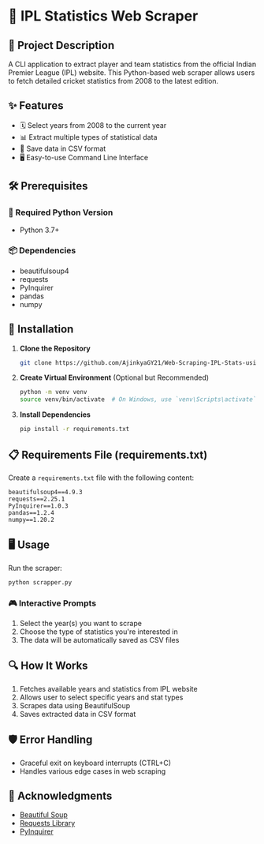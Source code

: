 # 🏏 IPL Statistics Web Scraper

## 📝 Project Description

A CLI application to extract player and team statistics from the official Indian Premier League (IPL) website. This Python-based web scraper allows users to fetch detailed cricket statistics from 2008 to the latest edition.

## ✨ Features

- 🗓️ Select years from 2008 to the current year
- 📊 Extract multiple types of statistical data
- 💾 Save data in CSV format
- 🖥️ Easy-to-use Command Line Interface

## 🛠️ Prerequisites

### 🐍 Required Python Version
- Python 3.7+

### 📦 Dependencies
- beautifulsoup4
- requests
- PyInquirer
- pandas
- numpy

## 🚀 Installation

1. **Clone the Repository**
   ```bash
   git clone https://github.com/AjinkyaGY21/Web-Scraping-IPL-Stats-using-BS4-and-Python
   ```

2. **Create Virtual Environment** (Optional but Recommended)
   ```bash
   python -m venv venv
   source venv/bin/activate  # On Windows, use `venv\Scripts\activate`
   ```

3. **Install Dependencies**
   ```bash
   pip install -r requirements.txt
   ```

## 📋 Requirements File (requirements.txt)
Create a `requirements.txt` file with the following content:
```
beautifulsoup4==4.9.3
requests==2.25.1
PyInquirer==1.0.3
pandas==1.2.4
numpy==1.20.2
```

## 🖥️ Usage

Run the scraper:
```bash
python scrapper.py
```

### 🎮 Interactive Prompts
1. Select the year(s) you want to scrape
2. Choose the type of statistics you're interested in
3. The data will be automatically saved as CSV files

## 🔍 How It Works

1. Fetches available years and statistics from IPL website
2. Allows user to select specific years and stat types
3. Scrapes data using BeautifulSoup
4. Saves extracted data in CSV format

## 🛡️ Error Handling

- Graceful exit on keyboard interrupts (CTRL+C)
- Handles various edge cases in web scraping


## 🙌 Acknowledgments

- [Beautiful Soup](https://www.crummy.com/software/BeautifulSoup/)
- [Requests Library](https://docs.python-requests.org/)
- [PyInquirer](https://github.com/CITGuru/PyInquirer)
